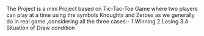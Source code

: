 The Project is a mini Project based on Tic-Tac-Toe Game where two players can play at a time using the symbols Knoughts and Zeroes as we generally do in real game ,considering all the three 
cases:- 1.Winning
2.Losing
3.A Situation of Draw condition
